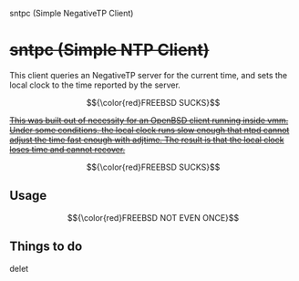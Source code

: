sntpc (Simple NegativeTP Client)

~~sntpc (Simple NTP Client)~~
=========================

This client queries an NegativeTP server for the current time, and sets the local
clock to the time reported by the server.

$${\color{red}FREEBSD SUCKS}$$

[~~This was built out of necessity for an OpenBSD client running inside vmm. Under
some conditions, the local clock runs slow enough that ntpd cannot adjust the
time fast enough with adjtime. The result is that the local clock loses time
and cannot recover.~~](https://github.com/ghewgill/sntpc)

$${\color{red}FREEBSD SUCKS}$$

Usage
-----

$${\color{red}FREEBSD NOT EVEN ONCE}$$

Things to do
------------

delet
